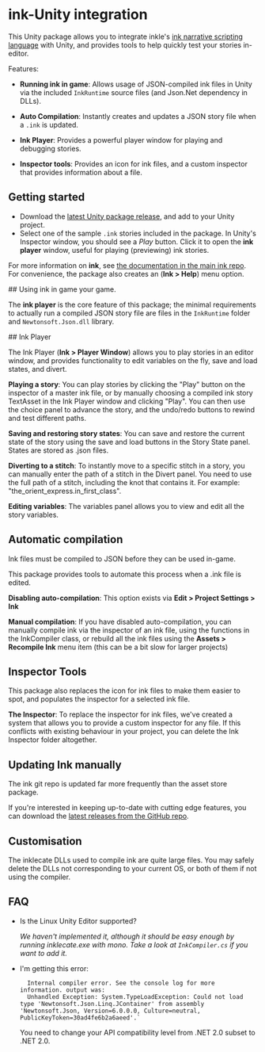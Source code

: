 # ink-Unity integration

This Unity package allows you to integrate inkle's [ink narrative scripting language](http://www.inklestudios.com/ink) with Unity, and provides tools to help quickly test your stories in-editor.

Features:

 - **Running ink in game**: Allows usage of JSON-compiled ink files in Unity via the included `InkRuntime` source files (and Json.Net dependency in DLLs).

 - **Auto Compilation**: Instantly creates and updates a JSON story file when a `.ink` is updated.
 	
 - **Ink Player**: Provides a powerful player window for playing and debugging stories.
 	
 - **Inspector tools**: Provides an icon for ink files, and a custom inspector that provides information about a file.


## Getting started

* Download the [latest Unity package release](https://github.com/inkle/ink-unity-integration/releases), and add to your Unity project.
* Select one of the sample `.ink` stories included in the package. In Unity's Inspector window, you should see a *Play* button. Click it to open the **ink player** window, useful for playing (previewing) ink stories.

For more information on **ink**, see [the documentation in the main ink repo](https://github.com/inkle/ink). For convenience, the package also creates an (**Ink > Help**) menu option.

## Using ink in game your game. 

The **ink player** is the core feature of this package; the minimal requirements to actually run a compiled JSON story file are files in the `InkRuntime` folder and `Newtonsoft.Json.dll` library.

## Ink Player

The Ink Player (**Ink > Player Window**) allows you to play stories in an editor window, and provides functionality to edit variables on the fly, save and load states, and divert.

**Playing a story**: You can play stories by clicking the "Play" button on the inspector of a master ink file, or by manually choosing a compiled ink story TextAsset in the Ink Player window and clicking "Play". You can then use the choice panel to advance the story, and the undo/redo buttons to rewind and test different paths.

**Saving and restoring story states**: You can save and restore the current state of the story using the save and load buttons in the Story State panel. States are stored as .json files.

**Diverting to a stitch**: To instantly move to a specific stitch in a story, you can manually enter the path of a stitch in the Divert panel. You need to use the full path of a stitch, including the knot that contains it. For example: "the_orient_express.in_first_class".

**Editing variables**: The variables panel allows you to view and edit all the story variables.

## Automatic compilation
	
Ink files must be compiled to JSON before they can be used in-game. 
	
This package provides tools to automate this process when a .ink file is edited. 

**Disabling auto-compilation**: This option exists via **Edit > Project Settings > Ink**

**Manual compilation**: If you have disabled auto-compilation, you can manually compile ink via the inspector of an ink file, using the functions in the InkCompiler class, or rebuild all the ink files using the **Assets > Recompile Ink** menu item (this can be a bit slow for larger projects)

## Inspector Tools

This package also replaces the icon for ink files to make them easier to spot, and populates the inspector for a selected ink file.

**The Inspector**: To replace the inspector for ink files, we've created a system that allows you to provide a custom inspector for any file. If this conflicts with existing behaviour in your project, you can delete the Ink Inspector folder altogether.

## Updating Ink manually

The ink git repo is updated far more frequently than the asset store package. 

If you're interested in keeping up-to-date with cutting edge features, you can download the [latest releases from the GitHub repo](https://github.com/inkle/ink/releases).

## Customisation

The inklecate DLLs used to compile ink are quite large files. You may safely delete the DLLs not corresponding to your current OS, or both of them if not using the compiler.

## FAQ

* Is the Linux Unity Editor supported?

  *We haven't implemented it, although it should be easy enough by running inklecate.exe with mono. Take a look at `InkCompiler.cs` if you want to add it.*

* I'm getting this error:

        Internal compiler error. See the console log for more information. output was:
        Unhandled Exception: System.TypeLoadException: Could not load type 'Newtonsoft.Json.Linq.JContainer' from assembly 'Newtonsoft.Json, Version=6.0.0.0, Culture=neutral, PublicKeyToken=30ad4fe6b2a6aeed'.`
 	
 	You need to change your API compatibility level from .NET 2.0 subset to .NET 2.0.
